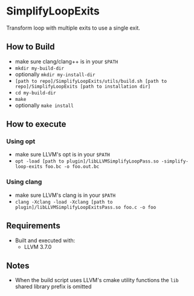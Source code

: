 
# SimplifyLoopExits

Transform loop with multiple exits to use a single exit.

## How to Build

- make sure clang/clang++ is in your `$PATH`
- `mkdir my-build-dir`
- optionally `mkdir my-install-dir`
- `[path to repo]/SimplifyLoopExits/utils/build.sh [path to repo]/SimplifyLoopExits [path to installation dir]`
- `cd my-build-dir`
- `make`
- optionally `make install`

## How to execute

### Using opt

- make sure LLVM's opt is in your `$PATH`
- `opt -load [path to plugin]/libLLVMSimplifyLoopPass.so -simplify-loop-exits foo.bc -o foo.out.bc`

### Using clang

- make sure LLVM's clang is in your `$PATH`
- `clang -Xclang -load -Xclang [path to plugin]/libLLVMSimplifyLoopExitsPass.so foo.c -o foo`
   
## Requirements

- Built and executed with:
  - LLVM 3.7.0

## Notes

- When the build script uses LLVM's cmake utility functions the `lib` shared library prefix is omitted

